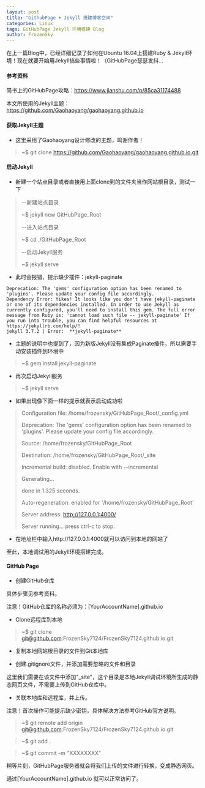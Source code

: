 ```yaml
---
layout: post
title: "GithubPage + Jekyll 搭建博客空间"
categories: Linux
tags: GitHubPage Jekyll 环境搭建 Blog
author: FrozenSky
---
```


在上一篇Blog中，已经详细记录了如何在Ubuntu 16.04上搭建Ruby & Jekyll环境！现在就要开始用Jekyll搞些事情啦！（GitHubPage瑟瑟发抖...

#### 参考资料

简书上的GitHubPage攻略：https://www.jianshu.com/p/85ca31174488

本文所使用的Jekyll主题：https://github.com/Gaohaoyang/gaohaoyang.github.io

#### 获取Jekyll主题

- 这里采用了Gaohaoyang设计修改的主题，鸣谢作者！

> ~$ git clone https://github.com/Gaohaoyang/gaohaoyang.github.io.git

#### 启动Jekyll

- 新建一个站点目录或者直接用上面clone到的文件夹当作网站根目录，测试一下

> --新建站点目录
> 
> ~$ jekyll new GitHubPage_Root
> 
> --进入站点目录
>
> ~$ cd ./GitHubPage_Root
>
> --启动Jekyll服务
>
> ~$ jekyll serve

- 此时会报错，提示缺少插件：jekyll-paginate

```
Deprecation: The 'gems' configuration option has been renamed to 'plugins'. Please update your config file accordingly.
Dependency Error: Yikes! It looks like you don't have jekyll-paginate or one of its dependencies installed. In order to use Jekyll as currently configured, you'll need to install this gem. The full error message from Ruby is: 'cannot load such file -- jekyll-paginate' If you run into trouble, you can find helpful resources at https://jekyllrb.com/help/! 
jekyll 3.7.2 | Error:  **jekyll-paginate**
```

- 主题的说明中也提到了，因为新版Jekyll没有集成Paginate插件，所以需要手动安装插件到环境中

> ~$ gem install jekyll-paginate

- 再次启动Jekyll服务

> ~$ jekyll serve

- 如果出现像下面一样的提示就表示启动成功啦
 
> Configuration file: /home/frozensky/GitHubPage_Root/_config.yml
> 
> Deprecation: The 'gems' configuration option has been renamed to 'plugins'. Please update your config file accordingly.
>        
> Source: /home/frozensky/GitHubPage_Root
>             
> Destination: /home/frozensky/GitHubPage_Root/_site
>        
> Incremental build: disabled. Enable with --incremental
>  
> Generating... 
>  
> done in 1.325 seconds.
>  
> Auto-regeneration: enabled for '/home/frozensky/GitHubPage_Root'
>  
> Server address: http://127.0.0.1:4000/
>  
> Server running... press ctrl-c to stop.

- 在地址栏中输入http://127.0.0.1:4000就可以访问到本地的网站了

至此，本地调试用的Jekyll环境搭建完成。

#### GitHub Page

- 创建GitHub仓库

具体步骤见参考资料。

注意！GitHub仓库的名称必须为：[YourAccountName].github.io

- Clone远程库到本地

> ~$ git clone git@github.com:FrozenSky7124/FrozenSky7124.github.io.git

- 复制本地网站根目录的文件到Git本地库

- 创建.gitignore文件，并添加需要忽略的文件和目录

这里我们需要在该文件中添加"_site"，这个目录是本地Jekyll调试环境所生成的静态网页文件，不需要上传到GitHub仓库中。

- 关联本地库和远程库，并上传。

注意！首次操作可能提示缺少密钥，具体解决方法参考GitHub官方说明。

> ~$ git remote add origin git@github.com:FrozenSky7124/FrozenSky7124.github.io.git

> ~$ git add .

> ~$ git commit -m "XXXXXXXX"

稍等片刻，GitHubPage服务器就会将我们上传的文件进行转换，变成静态网页。

通过[YourAccountName].github.io 就可以正常访问了。

